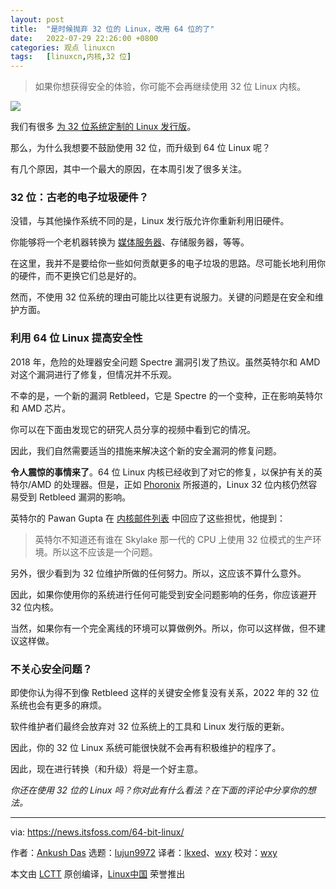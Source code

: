 ```yaml
---
layout: post
title:	"是时候抛弃 32 位的 Linux，改用 64 位的了"
date:	2022-07-29 22:26:00 +0800 
categories:	观点 linuxcn 
tags:	[linuxcn,内核,32 位]
---
```




> 
> 如果你想获得安全的体验，你可能不会再继续使用 32 位 Linux 内核。
> 
> 
> 


![](/Asserts/Images//attachment/album/202207/29/222603u6ueeeevz7i7e3c3.jpg)


我们有很多 [为 32 位系统定制的 Linux 发行版](https://itsfoss.com/32-bit-linux-distributions/)。


那么，为什么我想要不鼓励使用 32 位，而升级到 64 位 Linux 呢？


有几个原因，其中一个最大的原因，在本周引发了很多关注。


### 32 位：古老的电子垃圾硬件？


没错，与其他操作系统不同的是，Linux 发行版允许你重新利用旧硬件。


你能够将一个老机器转换为 [媒体服务器](https://itsfoss.com/best-linux-media-server/)、存储服务器，等等。


在这里，我并不是要给你一些如何贡献更多的电子垃圾的思路。尽可能长地利用你的硬件，而不更换它们总是好的。


然而，不使用 32 位系统的理由可能比以往更有说服力。关键的问题是在安全和维护方面。


### 利用 64 位 Linux 提高安全性


2018 年，危险的处理器安全问题 Spectre 漏洞引发了热议。虽然英特尔和 AMD 对这个漏洞进行了修复，但情况并不乐观。


不幸的是，一个新的漏洞 Retbleed，它是 Spectre 的一个变种，正在影响英特尔和 AMD 芯片。


你可以在下面由发现它的研究人员分享的视频中看到它的情况。






因此，我们自然需要适当的措施来解决这个新的安全漏洞的修复问题。


**令人震惊的事情来了**。64 位 Linux 内核已经收到了对它的修复，以保护有关的英特尔/AMD 的处理器。但是，正如 [Phoronix](https://www.phoronix.com/news/Linux-x86-Retbleed) 所报道的，Linux 32 位内核仍然容易受到 Retbleed 漏洞的影响。


英特尔的 Pawan Gupta 在 [内核邮件列表](https://lore.kernel.org/lkml/20220715221901.xm3c4w4idqt67uja@desk/) 中回应了这些担忧，他提到：



> 
> 英特尔不知道还有谁在 Skylake 那一代的 CPU 上使用 32 位模式的生产环境。所以这不应该是一个问题。
> 
> 
> 


另外，很少看到为 32 位维护所做的任何努力。所以，这应该不算什么意外。


因此，如果你使用你的系统进行任何可能受到安全问题影响的任务，你应该避开 32 位内核。


当然，如果你有一个完全离线的环境可以算做例外。所以，你可以这样做，但不建议这样做。


### 不关心安全问题？


即使你认为得不到像 Retbleed 这样的关键安全修复没有关系，2022 年的 32 位系统也会有更多的麻烦。


软件维护者们最终会放弃对 32 位系统上的工具和 Linux 发行版的更新。


因此，你的 32 位 Linux 系统可能很快就不会再有积极维护的程序了。


因此，现在进行转换（和升级）将是一个好主意。


*你还在使用 32 位的 Linux 吗？你对此有什么看法？在下面的评论中分享你的想法。*




---


via: <https://news.itsfoss.com/64-bit-linux/>


作者：[Ankush Das](https://news.itsfoss.com/author/ankush/) 选题：[lujun9972](https://github.com/lujun9972) 译者：[lkxed](https://github.com/lkxed)、[wxy](https://github.com/wxy) 校对：[wxy](https://github.com/wxy)


本文由 [LCTT](https://github.com/LCTT/TranslateProject) 原创编译，[Linux中国](https://linux.cn/) 荣誉推出
